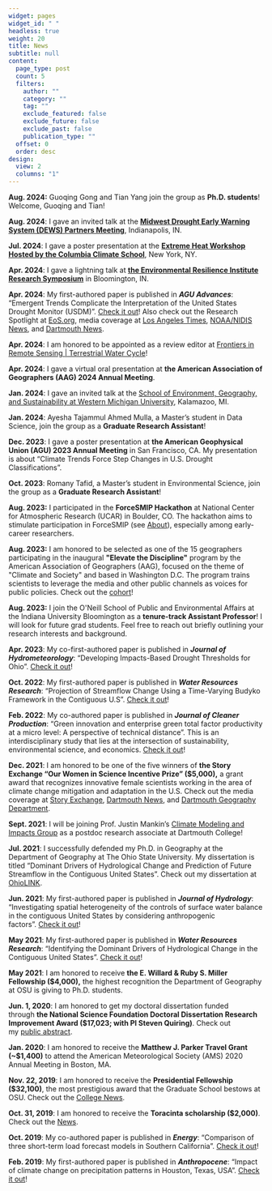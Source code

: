 ```yaml
---
widget: pages
widget_id: " "
headless: true
weight: 20
title: News
subtitle: null
content:
  page_type: post
  count: 5
  filters:
    author: ""
    category: ""
    tag: ""
    exclude_featured: false
    exclude_future: false
    exclude_past: false
    publication_type: ""
  offset: 0
  order: desc
design:
  view: 2
  columns: "1"
---
```

<!--StartFragment-->

**Aug. 2024:** Guoqing Gong and Tian Yang join the group as **Ph.D. students**! Welcome, Guoqing and Tian!

**Aug. 2024**: I gave an invited talk at the **[Midwest Drought Early Warning System (DEWS) Partners Meeting](https://www.drought.gov/events/midwest-drought-early-warning-system-dews-partners-meeting-2024-08-20)**, Indianapolis, IN.

**Jul. 2024**: I gave a poster presentation at the **[Extreme Heat Workshop Hosted by the Columbia Climate School](https://www.climate.columbia.edu/extreme-heat-workshop)**, New York, NY.

**Apr. 2024**: I gave a lightning talk at **[the Environmental Resilience Institute Research Symposium](https://eri.iu.edu/news-and-events/events/2024-research-symposium.html)** in Bloomington, IN. 

**Apr. 2024**: My first-authored paper is published in ***AGU Advances***: “Emergent Trends Complicate the Interpretation of the United States Drought Monitor (USDM)”. [Check it out](https://agupubs.onlinelibrary.wiley.com/doi/full/10.1029/2023AV001070)! Also check out the Research Spotlight at [EoS.org](https://eos.org/research-spotlights/when-extreme-drought-becomes-commonplace), media coverage at [Los Angeles Times](https://www.latimes.com/environment/story/2024-06-03/can-the-u-s-drought-monitor-keep-up-with-climate-change), [NOAA/NIDIS News](https://www.drought.gov/news/emerging-climate-trends-make-monitoring-drought-more-complex-2024-05-28), and [Dartmouth News](https://home.dartmouth.edu/news/2024/05/us-drought-monitoring-system-outpaced-climate-changes). 

**Apr. 2024**: I am honored to be appointed as a review editor at [Frontiers in Remote Sensing | Terrestrial Water Cycle](https://www.frontiersin.org/journals/remote-sensing/sections/terrestrial-water-cycle)! 

**Apr. 2024**: I gave a virtual oral presentation at **the American Association of Geographers (AAG) 2024 Annual Meeting**. 

**Jan. 2024**: I gave an invited talk at the [School of Environment, Geography, and Sustainability at Western Michigan University](https://wmich.edu/environment), Kalamazoo, MI.

**Jan. 2024**: Ayesha Tajammul Ahmed Mulla, a Master’s student in Data Science, join the group as a **Graduate Research Assistant**!

**Dec. 2023**: I gave a poster presentation at **the American Geophysical Union (AGU) 2023 Annual Meeting** in San Francisco, CA. My presentation is about “Climate Trends Force Step Changes in U.S. Drought Classifications”. 

**Oct. 2023**: Romany Tafid, a Master’s student in Environmental Science, join the group as a **Graduate Research Assistant**!

**A﻿ug. 2023:** I participated in the **ForceSMIP Hackathon** at National Center for Atmospheric Research (UCAR) in Boulder, CO. The hackathon aims to stimulate participation in ForceSMIP (see [About](https://sites.google.com/ethz.ch/forcesmip/about?authuser=0)), especially among early-career researchers. 

**A﻿ug. 2023:** I am honored to be selected as one of the 15 geographers participating in the inaugural **"Elevate the Discipline"** program by the American Association of Geographers (AAG), focused on the theme of "Climate and Society" and based in Washington D.C. The program trains scientists to leverage the media and other public channels as voices for public policies. Check out the [cohort](https://www.aag.org/program/2023-climate-change-society-cohort/)!  

**A﻿ug. 2023:** I join the O'Neill School of Public and Environmental Affairs at the Indiana University Bloomington as a **tenure-track Assistant Professor**! I will look for future grad students. Feel free to reach out briefly outlining your research interests and background.

**Apr. 2023**: My co-first-authored paper is published in ***Journal of Hydrometeorology***: “Developing Impacts-Based Drought Thresholds for Ohio”. [Check it out](https://journals.ametsoc.org/view/journals/hydr/aop/JHM-D-22-0054.1/JHM-D-22-0054.1.xml)!

**Oct. 2022**: My first-authored paper is published in ***Water Resources Research***: “Projection of Streamflow Change Using a Time-Varying Budyko Framework in the Contiguous U.S”. [Check it out](https://agupubs.onlinelibrary.wiley.com/doi/10.1029/2022WR033016)!

**Feb. 2022**: My co-authored paper is published in ***Journal of Cleaner Production***: “Green innovation and enterprise green total factor productivity at a micro level: A perspective of technical distance”. This is an interdisciplinary study that lies at the intersection of sustainability, environmental science, and economics. [Check it out](https://www.sciencedirect.com/science/article/pii/S095965262200703X)!

**Dec. 2021**: I am honored to be one of the five winners of **the Story Exchange “Our Women in Science Incentive Prize” ($5,000),** a grant award that recognizes innovative female scientists working in the area of climate change mitigation and adaptation in the U.S. Check out the media coverage at [Story Exchange](https://thestoryexchange.org/announcing-winners-women-in-science-incentive-prize/), [Dartmouth News](https://home.dartmouth.edu/news/2022/01/geography-researcher-wins-prize-work-water-resources), and [Dartmouth Geography Department](https://geography.dartmouth.edu/news/2021/12/zhiying-li-winner-women-science-prize).

**Sept. 2021**: I will be joining Prof. Justin Mankin’s [Climate Modeling and Impacts Group](https://jsmankin.github.io/) as a postdoc research associate at Dartmouth College!

**Jul. 2021**: I successfully defended my Ph.D. in Geography at the Department of Geography at The Ohio State University. My dissertation is titled “Dominant Drivers of Hydrological Change and Prediction of Future Streamflow in the Contiguous United States”. Check out my dissertation at [OhioLINK](https://etd.ohiolink.edu/apexprod/rws_olink/r/1501/10?clear=10&p10_accession_num=osu1626262801757856)[](https://twitter.com/OSUGeography/status/1414716017360576519).

**Jun. 2021**: My first-authored paper is published in ***Journal of Hydrology***: “Investigating spatial heterogeneity of the controls of surface water balance in the contiguous United States by considering anthropogenic factors”. [Check it out](https://doi.org/10.1016/j.jhydrol.2021.126621)!

**May 2021**: My first-authored paper is published in ***Water Resources Research***: “Identifying the Dominant Drivers of Hydrological Change in the Contiguous United States”. [Check it out](https://doi.org/10.1029/2021WR029738)!

**May 2021**: I am honored to receive **the E. Willard & Ruby S. Miller Fellowship ($4,000),** the highest recognition the Department of Geography at OSU is giving to Ph.D. students.

**Jun. 1, 2020**: I am honored to get my doctoral dissertation funded through **the National Science Foundation Doctoral Dissertation Research Improvement Award ($17,023; with PI Steven Quiring)**. Check out my [public abstract](https://www.nsf.gov/awardsearch/showAward?AWD_ID=2003248&HistoricalAwards=false).

**Jan. 2020**: I am honored to receive the **Matthew J. Parker Travel Grant (~$1,400)** to attend the American Meteorological Society (AMS) 2020 Annual Meeting in Boston, MA.

**Nov. 22, 2019**: I am honored to receive the **Presidential Fellowship ($32,100)**, the most prestigious award that the Graduate School bestows at OSU. Check out the [College News](https://artsandsciences.osu.edu/news/11-grad-students-named-presidential-fellows).

**Oct. 31, 2019**: I am honored to receive the **Toracinta scholarship ($2,000)**. Check out the [News](https://byrd.osu.edu/2019-toracinta-scholarship-recipient).

**Oct. 2019**: My co-authored paper is published in ***Energy***: “Comparison of three short-term load forecast models in Southern California”. [Check it out](https://www.sciencedirect.com/science/article/abs/pii/S0360544219320535)!

**Feb. 2019**: My first-authored paper is published in ***Anthropocene***: “Impact of climate change on precipitation patterns in Houston, Texas, USA”. [Check it out](https://www.sciencedirect.com/science/article/abs/pii/S2213305419300049)!

<!--EndFragment-->